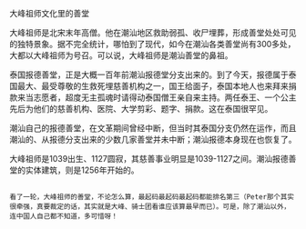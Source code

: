 大峰祖师文化里的善堂

大峰祖师是北宋末年高僧。他在潮汕地区救助弱孤、收尸埋葬，形成善堂处处可见的独特景象。据不完全统计，哪怕到了现代，如今在潮汕各类善堂尚有300多处，大都以大峰祖师为号召。可以说，大峰祖师是潮汕善堂的鼻祖。

泰国报德善堂，正是大概一百年前潮汕报德堂分支出来的。到了今天，报德属于泰国最大、最受尊敬的生救死埋慈善机构之一，国王给面子，泰国本地人也来拜来捐款来当志愿者，超度无主孤魂时请得动泰国僧王亲自来主持。两任泰王、一个公主先后为他们的慈善机构、医院、大学剪彩、题字、捐款。这在泰国很罕见。

潮汕自己的报德善堂，在文革期间曾经中断，但当时其泰国分支仍然在运作，而且潮汕的、从报德分支出来的少数几家善堂并未中断；潮汕报德本身现在也恢复了。

大峰祖师是1039出生、1127圆寂，其慈善事业明显是1039-1127之间。潮汕报德善堂的实体建筑，则是1256年开始的。

~~~~~~~~~

看了一轮，大峰祖师的善堂，不论怎么算，最起码最起码最起码都能排名第三（Peter那个其实很牵强，真要裁定的话，其实就是大峰、骑士团看谁应该算最早而已）。可是，除了潮汕以外，连中国人自己都不知道，多可惜呀！
